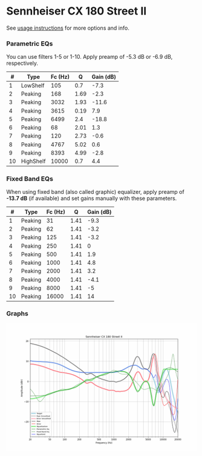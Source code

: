 # Sennheiser CX 180 Street II
See [usage instructions](https://github.com/jaakkopasanen/AutoEq#usage) for more options and info.

### Parametric EQs
You can use filters 1-5 or 1-10. Apply preamp of -5.3 dB or -6.9 dB, respectively.

|   # | Type      |   Fc (Hz) |    Q |   Gain (dB) |
|-----|-----------|-----------|------|-------------|
|   1 | LowShelf  |       105 | 0.7  |        -7.3 |
|   2 | Peaking   |       168 | 1.69 |        -2.3 |
|   3 | Peaking   |      3032 | 1.93 |       -11.6 |
|   4 | Peaking   |      3615 | 0.19 |         7.9 |
|   5 | Peaking   |      6499 | 2.4  |       -18.8 |
|   6 | Peaking   |        68 | 2.01 |         1.3 |
|   7 | Peaking   |       120 | 2.73 |        -0.6 |
|   8 | Peaking   |      4767 | 5.02 |         0.6 |
|   9 | Peaking   |      8393 | 4.99 |        -2.8 |
|  10 | HighShelf |     10000 | 0.7  |         4.4 |

### Fixed Band EQs
When using fixed band (also called graphic) equalizer, apply preamp of **-13.7 dB** (if available) and set gains manually with these parameters.

|   # | Type    |   Fc (Hz) |    Q |   Gain (dB) |
|-----|---------|-----------|------|-------------|
|   1 | Peaking |        31 | 1.41 |        -9.3 |
|   2 | Peaking |        62 | 1.41 |        -3.2 |
|   3 | Peaking |       125 | 1.41 |        -3.2 |
|   4 | Peaking |       250 | 1.41 |         0   |
|   5 | Peaking |       500 | 1.41 |         1.9 |
|   6 | Peaking |      1000 | 1.41 |         4.8 |
|   7 | Peaking |      2000 | 1.41 |         3.2 |
|   8 | Peaking |      4000 | 1.41 |        -4.1 |
|   9 | Peaking |      8000 | 1.41 |        -5   |
|  10 | Peaking |     16000 | 1.41 |        14   |

### Graphs
![](./Sennheiser%20CX%20180%20Street%20II.png)
